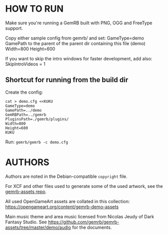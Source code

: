 # HOW TO RUN

Make sure you're running a GemRB built with PNG, OGG and FreeType support.

Copy either sample config from gemrb/ and set:
GameType=demo
GamePath to the parent of the parent dir containing this file (demo)
Width=800
Height=600

If you want to skip the intro windows for faster development, add also:
SkipIntroVideos = 1

## Shortcut for running from the build dir

Create the config:
```
cat > demo.cfg <<KUKU
GameType=demo
GamePath=../demo
GemRBPath=../gemrb
PluginsPath=./gemrb/plugins/
Width=800
Height=600
KUKU
```

Run: `gemrb/gemrb -c demo.cfg`

# AUTHORS

Authors are noted in the Debian-compatible `copyright` file.

For XCF and other files used to generate some of the used artwork, see the
[gemrb-assets repo](https://github.com/gemrb/gemrb-assets).

All used OpenGameArt assets are collated in this collection:
https://opengameart.org/content/gemrb-demo-assets

Main music theme and area music licensed from Nicolas Jeudy of Dark
Fantasy Studio. See https://github.com/gemrb/gemrb-assets/tree/master/demo/audio for the documents.
